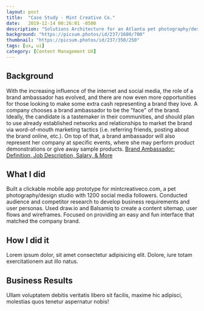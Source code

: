 ```yaml
---
layout: post
title:  "Case Study - Mint Creative Co."
date:   2019-12-14 00:26:01 -0500
description: "Solutions Architecture for an Atlanta pet photography/design company."
background: "https://picsum.photos/id/237/1600/700"
thumbnail: "https://picsum.photos/id/237/350/250"
tags: [ux, ui]
category: [Content Management UX]
---
```

## Background
 With the increasing influence of the internet and social media, the role of a brand ambassador has evolved, and there are now even more opportunities for those looking to make some extra cash representing a brand they love. A company chooses a brand ambassador to be the "face" of the brand. Ideally, the candidate is a tastemaker in their communities, and should plan to use already established networks and relationships to market the brand via word-of-mouth marketing tactics (i.e. referring friends, posting about the brand online, etc.). On top of that, a brand ambassador will also represent her company at specific events, where she may perform product demonstrations or give away sample products.
 [Brand Ambassador: Definition, Job Description, Salary, & More](https://www.repsly.com/blog/field-team-management/brand-ambassador-job-definition-description-salary)

## What I did
Built a clickable mobile app prototype for mintcreativeco.com, a pet photography/design studio with 1200 social media followers. Conducted audience and competitor research to develop business requirements and user personas. Used draw.io and Balsamiq to create a content sitemap, user flows and wireframes. Focused on providing an easy and fun interface that matched the company brand.

## How I did it
Lorem ipsum dolor, sit amet consectetur adipisicing elit. Dolore, iure totam exercitationem aut illo natus.

## Business Results
Ullam voluptatem debitis veritatis libero sit facilis, maxime hic adipisci, molestias quos tenetur aspernatur nobis!
